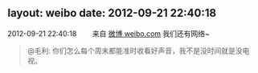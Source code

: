 layout: weibo
date: 2012-09-21 22:40:18
---
<meta name="referrer" content="no-referrer" />

2012-09-21 22:40:18  &nbsp;&nbsp;&nbsp;&nbsp;&nbsp;&nbsp; 来自 <a href="http://weibo.com/" rel="nofollow">微博 weibo.com</a>
我们还有网络~
>  @毛利: 你们怎么每个周末都能准时收看好声音，我不是没时间就是没电视。 ​​​
